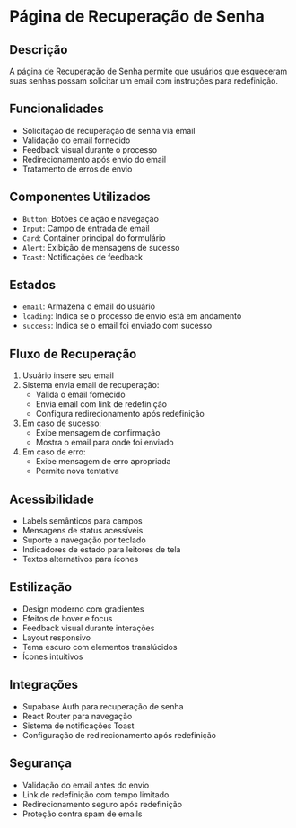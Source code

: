 # Página de Recuperação de Senha

## Descrição
A página de Recuperação de Senha permite que usuários que esqueceram suas senhas possam solicitar um email com instruções para redefinição.

## Funcionalidades
- Solicitação de recuperação de senha via email
- Validação do email fornecido
- Feedback visual durante o processo
- Redirecionamento após envio do email
- Tratamento de erros de envio

## Componentes Utilizados
- `Button`: Botões de ação e navegação
- `Input`: Campo de entrada de email
- `Card`: Container principal do formulário
- `Alert`: Exibição de mensagens de sucesso
- `Toast`: Notificações de feedback

## Estados
- `email`: Armazena o email do usuário
- `loading`: Indica se o processo de envio está em andamento
- `success`: Indica se o email foi enviado com sucesso

## Fluxo de Recuperação
1. Usuário insere seu email
2. Sistema envia email de recuperação:
   - Valida o email fornecido
   - Envia email com link de redefinição
   - Configura redirecionamento após redefinição
3. Em caso de sucesso:
   - Exibe mensagem de confirmação
   - Mostra o email para onde foi enviado
4. Em caso de erro:
   - Exibe mensagem de erro apropriada
   - Permite nova tentativa

## Acessibilidade
- Labels semânticos para campos
- Mensagens de status acessíveis
- Suporte a navegação por teclado
- Indicadores de estado para leitores de tela
- Textos alternativos para ícones

## Estilização
- Design moderno com gradientes
- Efeitos de hover e focus
- Feedback visual durante interações
- Layout responsivo
- Tema escuro com elementos translúcidos
- Ícones intuitivos

## Integrações
- Supabase Auth para recuperação de senha
- React Router para navegação
- Sistema de notificações Toast
- Configuração de redirecionamento após redefinição

## Segurança
- Validação do email antes do envio
- Link de redefinição com tempo limitado
- Redirecionamento seguro após redefinição
- Proteção contra spam de emails 